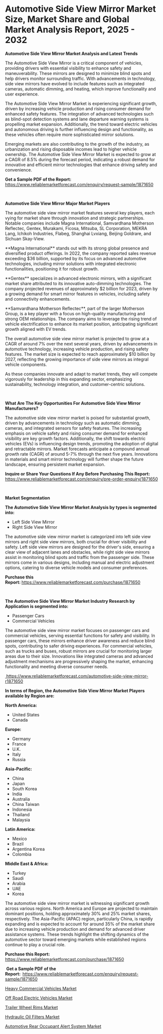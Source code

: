 <p><h1>Automotive Side View Mirror Market Size, Market Share and Global Market Analysis Report, 2025 - 2032</h1></p><p><strong>Automotive Side View Mirror Market Analysis and Latest Trends</strong></p>
<p><p>The Automotive Side View Mirror is a critical component of vehicles, providing drivers with essential visibility to enhance safety and maneuverability. These mirrors are designed to minimize blind spots and help drivers monitor surrounding traffic. With advancements in technology, side view mirrors have evolved to include features such as integrated cameras, automatic dimming, and heating, which improve functionality and user experience.</p><p>The Automotive Side View Mirror Market is experiencing significant growth, driven by increasing vehicle production and rising consumer demand for enhanced safety features. The integration of advanced technologies such as blind-spot detection systems and lane departure warning systems is propelling market expansion. Additionally, the trend toward electric vehicles and autonomous driving is further influencing design and functionality, as these vehicles often require more sophisticated mirror solutions.</p><p>Emerging markets are also contributing to the growth of the industry, as urbanization and rising disposable incomes lead to higher vehicle ownership. The Automotive Side View Mirror Market is expected to grow at a CAGR of 8.5% during the forecast period, indicating a robust demand for innovative and efficient mirror technologies that enhance driving safety and convenience.</p></p>
<p><strong>Get a Sample PDF of the Report:&nbsp;</strong> <a href="https://www.reliablemarketforecast.com/enquiry/request-sample/1871650?utm_campaign=2011&utm_medium=2&utm_source=Github&utm_content=ia&utm_term=30032025&utm_id=automotive-side-view-mirror">https://www.reliablemarketforecast.com/enquiry/request-sample/1871650</a></p>
<p>&nbsp;</p>
<p><strong>Automotive Side View Mirror Major Market Players</strong></p>
<p><p>The automotive side view mirror market features several key players, each vying for market share through innovation and strategic partnerships. Notable companies include Magna International, Samvardhana Motherson Reflectec, Gentex, Murakami, Ficosa, Mitsuba, SL Corporation, MEKRA Lang, Ichikoh Industries, Flabeg, Shanghai Lvxiang, Beijing Goldrare, and Sichuan Skay-View.</p><p>**Magna International** stands out with its strong global presence and diversified product offerings. In 2022, the company reported sales revenue exceeding $36 billion, supported by its focus on advanced automotive technologies, including mirror solutions with integrated electronic functionalities, positioning it for robust growth.</p><p>**Gentex** specializes in advanced electronic mirrors, with a significant market share attributed to its innovative auto-dimming technologies. The company projected revenues of approximately $2 billion for 2023, driven by a growing demand for smart mirror features in vehicles, including safety and connectivity enhancements.</p><p>**Samvardhana Motherson Reflectec**, part of the larger Motherson Group, is a key player with a focus on high-quality manufacturing and strong OEM relationships. The company aims to leverage the rising trend of vehicle electrification to enhance its market position, anticipating significant growth aligned with EV trends.</p><p>The overall automotive side view mirror market is projected to grow at a CAGR of around 7% over the next several years, driven by advancements in automotive technology, increasing vehicle production, and rising safety features. The market size is expected to reach approximately $10 billion by 2027, reflecting the growing importance of side view mirrors as integral vehicle components. </p><p>As these companies innovate and adapt to market trends, they will compete vigorously for leadership in this expanding sector, emphasizing sustainability, technology integration, and customer-centric solutions.</p></p>
<p>&nbsp;</p>
<p><strong>What Are The Key Opportunities For Automotive Side View Mirror Manufacturers?</strong></p>
<p><p>The automotive side view mirror market is poised for substantial growth, driven by advancements in technology such as automatic dimming, cameras, and integrated sensors for safety features. The increasing emphasis on vehicle safety and rising consumer demand for enhanced visibility are key growth factors. Additionally, the shift towards electric vehicles (EVs) is influencing design trends, promoting the adoption of digital and retractable mirrors. Market forecasts anticipate a compound annual growth rate (CAGR) of around 5-7% through the next five years. Innovations in materials and smart mirror technology will further shape the future landscape, ensuring persistent market expansion.</p></p>
<p><strong>Inquire or Share Your Questions If Any Before Purchasing This Report:</strong> <a href="https://www.reliablemarketforecast.com/enquiry/pre-order-enquiry/1871650?utm_campaign=2011&utm_medium=2&utm_source=Github&utm_content=ia&utm_term=30032025&utm_id=automotive-side-view-mirror">https://www.reliablemarketforecast.com/enquiry/pre-order-enquiry/1871650</a></p>
<p>&nbsp;</p>
<p><strong>Market Segmentation</strong></p>
<p><strong>The Automotive Side View Mirror Market Analysis by types is segmented into:</strong></p>
<p><ul><li>Left Side View Mirror</li><li>Right Side View Mirror</li></ul></p>
<p><p>The automotive side view mirror market is categorized into left side view mirrors and right side view mirrors, both crucial for driver visibility and safety. Left side view mirrors are designed for the driver's side, ensuring a clear view of adjacent lanes and obstacles, while right side view mirrors assist in monitoring blind spots and traffic from the passenger side. These mirrors come in various designs, including manual and electric adjustment options, catering to diverse vehicle models and consumer preferences.</p></p>
<p><strong>Purchase this Report:&nbsp;</strong><a href="https://www.reliablemarketforecast.com/purchase/1871650?utm_campaign=2011&utm_medium=2&utm_source=Github&utm_content=ia&utm_term=30032025&utm_id=automotive-side-view-mirror">https://www.reliablemarketforecast.com/purchase/1871650</a></p>
<p>&nbsp;</p>
<p><strong>The Automotive Side View Mirror Market Industry Research by Application is segmented into:</strong></p>
<p><ul><li>Passenger Cars</li><li>Commercial Vehicles</li></ul></p>
<p><p>The automotive side view mirror market focuses on passenger cars and commercial vehicles, serving essential functions for safety and visibility. In passenger cars, these mirrors enhance driver awareness and reduce blind spots, contributing to safer driving experiences. For commercial vehicles, such as trucks and buses, robust mirrors are crucial for monitoring larger areas due to their size. Innovations like integrated cameras and advanced adjustment mechanisms are progressively shaping the market, enhancing functionality and meeting diverse consumer needs.</p></p>
<p><a href="https://www.reliablemarketforecast.com/automotive-side-view-mirror-r1871650?utm_campaign=2011&utm_medium=2&utm_source=Github&utm_content=ia&utm_term=30032025&utm_id=automotive-side-view-mirror">&nbsp;https://www.reliablemarketforecast.com/automotive-side-view-mirror-r1871650</a></p>
<p><strong>In terms of Region, the Automotive Side View Mirror Market Players available by Region are:</strong></p>
<p>
    <p> <strong> North America: </strong>
        <ul>
            <li>United States</li>
            <li>Canada</li>
        </ul>
        </p> 
    <p> <strong> Europe: </strong>
        <ul>
            <li>Germany</li>
            <li>France</li>
            <li>U.K.</li>
            <li>Italy</li>
            <li>Russia</li>
        </ul>
        </p> 
    <p> <strong> Asia-Pacific: </strong>
        <ul>
            <li>China</li>
            <li>Japan</li>
            <li>South Korea</li>
            <li>India</li>
            <li>Australia</li>
            <li>China Taiwan</li>
            <li>Indonesia</li>
            <li>Thailand</li>
            <li>Malaysia</li>
        </ul>
        </p> 
    <p> <strong> Latin America: </strong>
        <ul>
            <li>Mexico</li>
            <li>Brazil</li>
            <li>Argentina Korea</li>
            <li>Colombia</li>
        </ul>
        </p> 
    <p> <strong> Middle East & Africa: </strong>
        <ul>
            <li>Turkey</li>
            <li>Saudi</li>
            <li>Arabia</li>
            <li>UAE</li>
            <li>Korea</li>
        </ul>
    </p>
    </p>
<p><p>The automotive side view mirror market is witnessing significant growth across various regions. North America and Europe are projected to maintain dominant positions, holding approximately 30% and 25% market shares, respectively. The Asia-Pacific (APAC) region, particularly China, is rapidly expanding and is expected to account for around 35% of the market share due to increasing vehicle production and demand for advanced driver assistance systems. These trends highlight the shifting dynamics of the automotive sector toward emerging markets while established regions continue to play a crucial role.</p></p>
<p><strong>Purchase this Report: </strong><a href="https://www.reliablemarketforecast.com/purchase/1871650?utm_campaign=2011&utm_medium=2&utm_source=Github&utm_content=ia&utm_term=30032025&utm_id=automotive-side-view-mirror">https://www.reliablemarketforecast.com/purchase/1871650</a></p>
<p>&nbsp;<strong>Get a Sample PDF of the Report:&nbsp;&nbsp;</strong><a href="https://www.reliablemarketforecast.com/enquiry/request-sample/1871650?utm_campaign=2011&utm_medium=2&utm_source=Github&utm_content=ia&utm_term=30032025&utm_id=automotive-side-view-mirror">https://www.reliablemarketforecast.com/enquiry/request-sample/1871650</a></p>
<p><strong></strong></p>
<p><p><a href="https://github.com/kaganalcinwv/Market-Research-Report-List-1/blob/main/heavy-commercial-vehicles-market.md?utm_campaign=2011&utm_medium=2&utm_source=Github&utm_content=ia&utm_term=30032025&utm_id=automotive-side-view-mirror">Heavy Commercial Vehicles Market</a></p><p><a href="https://github.com/moroesarta/Market-Research-Report-List-1/blob/main/off-road-electric-vehicles-market.md?utm_campaign=2011&utm_medium=2&utm_source=Github&utm_content=ia&utm_term=30032025&utm_id=automotive-side-view-mirror">Off Road Electric Vehicles Market</a></p><p><a href="https://github.com/seherlouize/Market-Research-Report-List-1/blob/main/trailer-wheel-rims-market.md?utm_campaign=2011&utm_medium=2&utm_source=Github&utm_content=ia&utm_term=30032025&utm_id=automotive-side-view-mirror">Trailer Wheel Rims Market</a></p><p><a href="https://github.com/szaszgrychkq/Market-Research-Report-List-1/blob/main/hydraulic-oil-filters-market.md?utm_campaign=2011&utm_medium=2&utm_source=Github&utm_content=ia&utm_term=30032025&utm_id=automotive-side-view-mirror">Hydraulic Oil Filters Market</a></p><p><a href="https://github.com/sadaandilou/Market-Research-Report-List-1/blob/main/automotive-rear-occupant-alert-system-market.md?utm_campaign=2011&utm_medium=2&utm_source=Github&utm_content=ia&utm_term=30032025&utm_id=automotive-side-view-mirror">Automotive Rear Occupant Alert System Market</a></p></p>